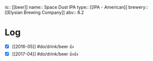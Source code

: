 is:: [[beer]]
name:: Space Dust IPA
type:: [[IPA - American]]
brewery:: [[Elysian Brewing Company]]
abv:: 8.2

# Log
- [x] [[2016-05]] #do/drink/beer 👍
- [x] [[2017-04]] #do/drink/beer 👍👍
